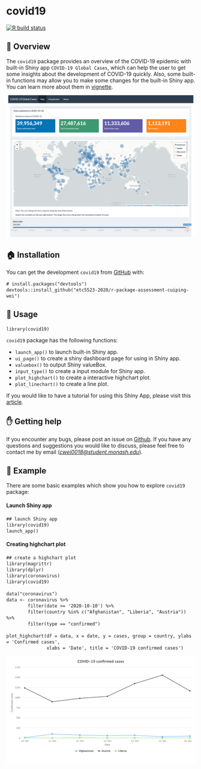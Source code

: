 
<!-- README.md is generated from README.Rmd. Please edit that file -->

covid19
=======

<!-- badges: start -->

[![R build
status](https://github.com/etc5523-2020/r-package-assessment-cuiping-wei/workflows/R-CMD-check/badge.svg)](https://github.com/etc5523-2020/r-package-assessment-cuiping-wei/actions)
<!-- badges: end -->

:book: Overview
---------------

The `covid19` package provides an overview of the COVID-19 epidemic with
built-in Shiny app `COVID-19 Global Cases`, which can help the user to
get some insights about the development of COVID-19 quickly. Also, some
built-in functions may allow you to make some changes for the built-in
Shiny app. You can learn more about them in
[vignette](https://etc5523-2020.github.io/r-package-assessment-cuiping-wei/).

![](man/figures/README-COVID-19.png)

:house: Installation
--------------------

You can get the development `covid19` from [GitHub](https://github.com/)
with:

    # install.packages("devtools")
    devtools::install_github("etc5523-2020/r-package-assessment-cuiping-wei")

:art: Usage
-----------

    library(covid19)

`covid19` package has the following functions:

-   `launch_app()` to launch built-in Shiny app.  
-   `ui_page()` to create a shiny dashboard page for using in Shiny
    app.  
-   `valuebox()` to output Shiny valueBox.
-   `input_type()` to create a input module for Shiny app.  
-   `plot_highchart()` to create a interactive highchart plot.
-   `plot_linechart()` to create a line plot.

If you would like to have a tutorial for using this Shiny App, please
visit this
[article](https://etc5523-2020.github.io/r-package-assessment-cuiping-wei/articles/app.html).

:hand: Getting help
-------------------

If you encounter any bugs, please post an issue on
[Github](https://github.com/etc5523-2020/r-package-assessment-cuiping-wei/issues).
If you have any questions and suggestions you would like to discuss,
please feel free to contact me by email
(*<a href="mailto:cwei0018@student.monash.edu" class="email">cwei0018@student.monash.edu</a>*).

:star2: Example
---------------

There are some basic examples which show you how to explore `covid19`
package:

#### Launch Shiny app

    ## launch Shiny app
    library(covid19)
    launch_app()

#### Creating highchart plot

    ## create a highchart plot
    library(magrittr)
    library(dplyr)
    library(coronavirus)
    library(covid19)

    data("coronavirus")
    data <- coronavirus %>%
            filter(date >= '2020-10-10') %>%
            filter(country %in% c("Afghanistan", "Liberia", "Austria")) %>%
            filter(type == "confirmed")

    plot_highchart(df = data, x = date, y = cases, group = country, ylabs = 'Confirmed cases',
                   xlabs = 'Date', title = 'COVID-19 confirmed cases')

![](man/figures/README-highchart-1.png)
